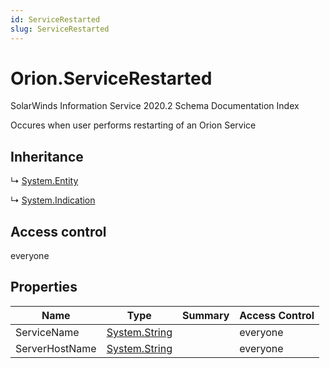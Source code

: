 ```yaml
---
id: ServiceRestarted
slug: ServiceRestarted
---
```


# Orion.ServiceRestarted

SolarWinds Information Service 2020.2 Schema Documentation Index

Occures when user performs restarting of an Orion Service

## Inheritance

↳ [System.Entity](./../System/Entity)

↳ [System.Indication](./../System/Indication)

## Access control

everyone

## Properties

| Name | Type | Summary | Access Control |
| ------ | ------ | ------ | ------ |
| ServiceName | [System.String](https://docs.microsoft.com/en-us/dotnet/api/system.string) |  | everyone |
| ServerHostName | [System.String](https://docs.microsoft.com/en-us/dotnet/api/system.string) |  | everyone |

